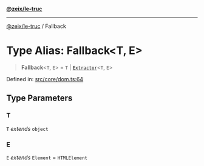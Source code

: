 [**@zeix/le-truc**](../README.md)

***

[@zeix/le-truc](../globals.md) / Fallback

# Type Alias: Fallback\<T, E\>

> **Fallback**\<`T`, `E`\> = `T` \| [`Extractor`](Extractor.md)\<`T`, `E`\>

Defined in: [src/core/dom.ts:64](https://github.com/zeixcom/ui-element/blob/1c934178f8926c03a10af2b29ad6cc201eead501/src/core/dom.ts#L64)

## Type Parameters

### T

`T` *extends* `object`

### E

`E` *extends* `Element` = `HTMLElement`
